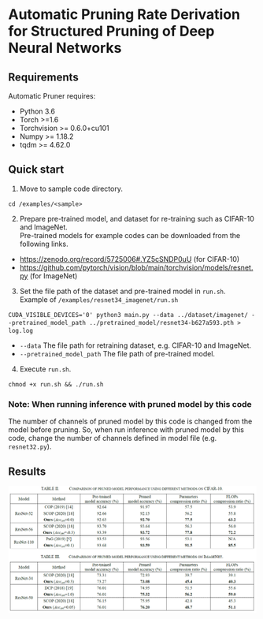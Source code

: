 # Automatic Pruning Rate Derivation for Structured Pruning of Deep Neural Networks
  
## Requirements

Automatic Pruner requires:
* Python 3.6
* Torch  >=1.6
* Torchvision >= 0.6.0+cu101
* Numpy >= 1.18.2
* tqdm  >= 4.62.0

## Quick start
1. Move to sample code directory.  
```
cd /examples/<sample>
```
2. Prepare pre-trained model, and dataset for re-training such as CIFAR-10 and ImageNet.  
Pre-trained models for example codes can be downloaded from the following links.
* https://zenodo.org/record/5725006#.YZ5cSNDP0uU (for CIFAR-10)   
* https://github.com/pytorch/vision/blob/main/torchvision/models/resnet.py  (for ImageNet)  
3. Set the file path of the dataset and pre-trained model in `run.sh`.  
Example of `/examples/resnet34_imagenet/run.sh`  
```
CUDA_VISIBLE_DEVICES='0' python3 main.py --data ../dataset/imagenet/ --pretrained_model_path ../pretrained_model/resnet34-b627a593.pth > log.log
```
* `--data` The file path for retraining dataset, e.g. CIFAR-10 and ImageNet.
* `--pretrained_model_path` The file path of pre-trained model.

4. Execute `run.sh`.  
```
chmod +x run.sh && ./run.sh
```

### Note: When running inference with pruned model by this code
The number of channels of pruned model by this code is changed from the model before pruning.
So, when run inference with pruned model by this code, change the number of channels defined in model file (e.g. `resnet32.py`).

## Results
<p align="center">
<img src="images/results.PNG" width="900">
</p>
